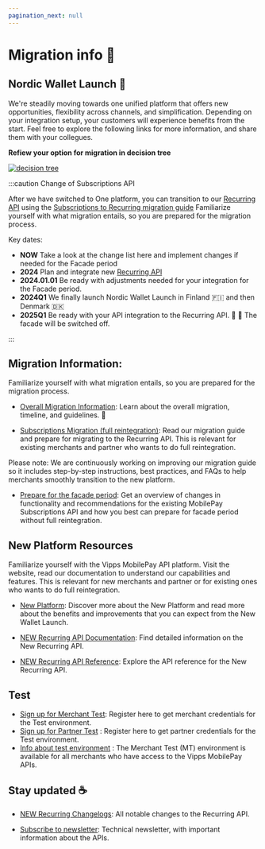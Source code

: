 ```yaml
---
pagination_next: null
---
```


# Migration info 🔗



## Nordic Wallet Launch :rocket:  

We're steadily moving towards one unified platform that offers new opportunities, flexibility across channels, and simplification. Depending on your integration setup, your customers will experience benefits from the start. Feel free to explore the following links for more information, and share them with your collegues.  

**Refiew your option for migration in decision tree**

[![decision tree](/img/Subs_reintegration_treemap.png)](/img/Subs_reintegration_treemap.png)

:::caution Change of Subscriptions API 
 
After we have switched to One platform, you can transition to our [Recurring API](https://developer.vippsmobilepay.com/docs/APIs/recurring-api/) using the [Subscriptions to Recurring migration guide](https://developer.vippsmobilepay.com/docs/mp-migration-guide/subscriptions/) Familiarize yourself with what migration entails, so you are prepared for the migration process.

Key dates: 
- **NOW** Take a look at the change list here and implement changes if needed for the Facade period
- **2024** Plan and integrate new [Recurring API](https://developer.vippsmobilepay.com/docs/APIs/recurring-api/)
- **2024.01.01** Be ready with adjustments needed for your integration for the Facade period.
- **2024Q1** We finally launch Nordic Wallet Launch in Finland 🇫🇮 and then Denmark 🇩🇰 
- **2025Q1** Be ready with your API integration to the Recurring API. 🧡 💙 The facade will be switched off. 

:::

## Migration Information: 
Familiarize yourself with what migration entails, so you are prepared for the migration process.

- [Overall Migration Information](https://developer.vippsmobilepay.com/docs/mp-migration-guide): Learn about the overall migration, timeline, and guidelines.  :calendar:
  
- [Subscriptions Migration (full reintegration)](https://developer.vippsmobilepay.com/docs/mp-migration-guide/subscriptions/): Read our migration guide and prepare for migrating to the Recurring API. This is relevant for existing merchants and partner who wants to do full reintegration.

Please note: We are continuously working on improving our migration guide so it includes  step-by-step instructions, best practices, and FAQs to help merchants smoothly transition to the new platform.  


- [Prepare for the facade period](https://developer.mobilepay.dk/docs/subscriptions/transition-to-one-platform): Get an overview of changes in functionality and recommendations for the existing MobilePay Subscriptions API and how you best can prepare for facade period without full reintegration.
  

## New Platform Resources

Familiarize yourself with the Vipps MobilePay API platform. Visit the website, read our documentation to understand our capabilities and features. This is relevant for new merchants and partner or for existing ones who wants to do full reintegration.

- [New Platform](https://www.mobilepaygroup.com/partner/new-platform): Discover more about the New Platform and read more about the benefits and improvements that you can expect from the New Wallet Launch.

- [NEW Recurring API Documentation](https://developer.vippsmobilepay.com/docs/APIs/recurring-api/): Find detailed information on the New Recurring API.
  
- [NEW Recurring API Reference](https://developer.vippsmobilepay.com/api/recurring/): Explore the API reference for the New Recurring API.      

## Test 

- [Sign up for Merchant Test](https://vippsmobilepay.com/merchant-test-account-sign-up): Register here to get merchant credentials for the Test environment.  
-  [Sign up for Partner Test](https://vipps.no/developer/bli-partner/partnerskjema/) : Register here to get partner credentials for the Test environment.  
- [Info about test environment](https://developer.vippsmobilepay.com/docs/test-environment/) : The Merchant Test (MT) environment is available for all merchants who have access to the Vipps MobilePay APIs.


 
## Stay updated ☕️

- [NEW Recurring Changelogs](https://developer.vippsmobilepay.com/docs/APIs/recurring-api/CHANGELOG/): All notable changes to the Recurring API.

- [Subscribe to newsletter](https://developer.vippsmobilepay.com/docs/newsletters/): Technical newsletter, with important information about the APIs.

  
